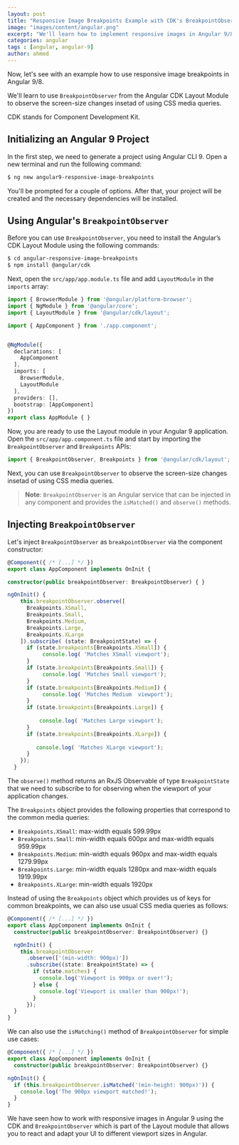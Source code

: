 ```yaml
---
layout: post
title: "Responsive Image Breakpoints Example with CDK's BreakpointObserver in Angular 9/8"
image: "images/content/angular.png"
excerpt: "We'll learn how to implement responsive images in Angular 9/8" 
categories: angular
tags : [angular, angular-9]
author: ahmed
---
```


Now, let's see with an example how to use responsive image breakpoints in Angular 9/8.

We'll learn to use `BreakpointObserver` from the Angular CDK Layout Module to observe the screen-size changes insetad of using CSS media queries.

CDK stands for Component Development Kit.
 
## Initializing an Angular 9 Project

In the first step, we need to generate a project using Angular CLI 9. Open a new terminal and run the following command: 

```bash
$ ng new angular9-responsive-image-breakpoints
```

You'll be prompted for a couple of options. After that, your project will be created and the necessary dependencies will be installed.

## Using Angular's `BreakpointObserver`

Before you can use `BreakpointObserver`, you need to install the Angular’s CDK Layout Module using the following commands:

```bash
$ cd angular-responsive-image-breakpoints
$ npm install @angular/cdk
```

Next, open the `src/app/app.module.ts` file and add `LayoutModule` in the `imports` array:

```ts
import { BrowserModule } from '@angular/platform-browser';
import { NgModule } from '@angular/core';
import { LayoutModule } from '@angular/cdk/layout';

import { AppComponent } from './app.component';


@NgModule({
  declarations: [
    AppComponent
  ],
  imports: [
    BrowserModule,
    LayoutModule
  ],
  providers: [],
  bootstrap: [AppComponent]
})
export class AppModule { }
```

Now, you are ready to use the Layout module in your Angular 9 application. Open the `src/app/app.component.ts` file and start by importing the `BreakpointObserver` and `Breakpoints` APIs:

```ts
import { BreakpointObserver, Breakpoints } from '@angular/cdk/layout';
```

Next, you can use `BreakpointObserver` to observe the screen-size changes insetad of using CSS media queries. 

> **Note**: `BreakpointObserver` is an Angular service that can be injected in any component and provides the `isMatched()` and `observe()` methods.
 
## Injecting `BreakpointObserver`
 

Let's inject `BreakpointObserver` as `breakpointObserver` via the component constructor:


```ts
@Component({ /* [...] */ })
export class AppComponent implements OnInit {

constructor(public breakpointObserver: BreakpointObserver) { }

ngOnInit() {
    this.breakpointObserver.observe([
      Breakpoints.XSmall,
      Breakpoints.Small,
      Breakpoints.Medium,
      Breakpoints.Large,
      Breakpoints.XLarge
    ]).subscribe( (state: BreakpointState) => {
      if (state.breakpoints[Breakpoints.XSmall]) {
	       console.log( 'Matches XSmall viewport');
      }
      if (state.breakpoints[Breakpoints.Small]) {
	       console.log( 'Matches Small viewport');
      }
      if (state.breakpoints[Breakpoints.Medium]) {
		   console.log( 'Matches Medium  viewport');
      }
      if (state.breakpoints[Breakpoints.Large]) {
       
	      console.log( 'Matches Large viewport');
      }
      if (state.breakpoints[Breakpoints.XLarge]) {
       
	     console.log( 'Matches XLarge viewport');   
      }
    });
  }
```

The `observe()` method returns an RxJS Observable of type `BreakpointState` that we need to subscribe to for observing when the viewport of your application changes.

The  `Breakpoints` object provides the following properties that correspond to the common media queries:

- `Breakpoints.XSmall`: max-width equals 599.99px
- `Breakpoints.Small`: min-width equals 600px and max-width equals 959.99px
- `Breakpoints.Medium`: min-width equals 960px and max-width equals 1279.99px
- `Breakpoints.Large`: min-width equals 1280px and max-width equals 1919.99px
- `Breakpoints.XLarge`: min-width equals 1920px

Instead of using the `Breakpoints` object which provides us of keys for common breakpoints, we can also use usual CSS media queries as follows:

```ts
@Component({ /* [...] */ })
export class AppComponent implements OnInit {
  constructor(public breakpointObserver: BreakpointObserver) {}

  ngOnInit() {
    this.breakpointObserver
      .observe(['(min-width: 900px)'])
      .subscribe((state: BreakpointState) => {
        if (state.matches) {
          console.log('Viewport is 900px or over!');
        } else {
          console.log('Viewport is smaller than 900px!');
        }
      });
  }
}
```

We can also use the `isMatching()` method of `BreakpointObserver`  for simple use cases:

```ts
@Component({ /* [...] */ })
export class AppComponent implements OnInit {
  constructor(public breakpointObserver: BreakpointObserver) {}

ngOnInit() {
  if (this.breakpointObserver.isMatched('(min-height: 900px)')) {
    console.log('The 900px viewport matched!');
  }
}
```

We have seen how to work with responsive images in Angular 9 using the CDK and `BreakpointObserver` which is part of the Layout module that allows you to react and adapt your UI to different viewport sizes in Angular.
